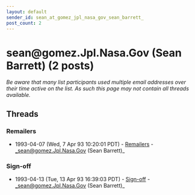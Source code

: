 ```yaml
---
layout: default
sender_id: sean_at_gomez_jpl_nasa_gov_sean_barrett_
post_count: 2
---
```


# sean<span>@</span>gomez.Jpl.Nasa.Gov (Sean Barrett) (2 posts)

_Be aware that many list participants used multiple email addresses over their time active on the list. As such this page may not contain all threads available._

## Threads

### Remailers
+ 1993-04-07 (Wed, 7 Apr 93 10:20:01 PDT) - [Remailers](/archive/1993/04/e712a47a9613b36946bee21f2579197d219948fe07ed3ee0dfd3b8d87695fb7b) - _sean@gomez.Jpl.Nasa.Gov (Sean Barrett)_

### Sign-off
+ 1993-04-13 (Tue, 13 Apr 93 16:39:03 PDT) - [Sign-off](/archive/1993/04/87449e1fac41410cd689cb28e5d9cf2cb77678c2b507dd2618d13a644434156c) - _sean@gomez.Jpl.Nasa.Gov (Sean Barrett)_

